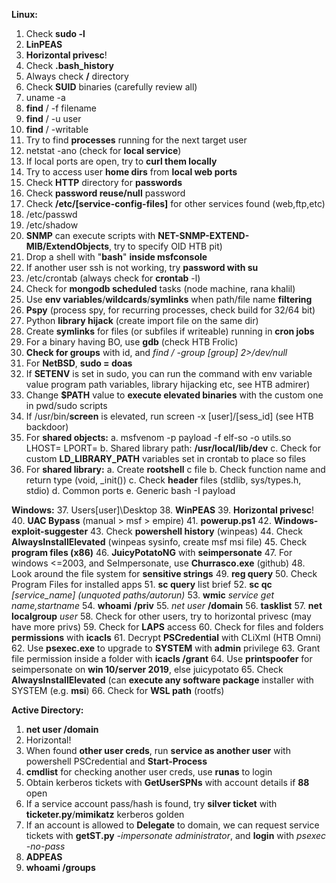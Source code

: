﻿
**Linux:**
1. Check **sudo -l**
2. **LinPEAS**
3. **Horizontal privesc**!
4. Check **.bash_history**
5. Always check **/** directory
6. Check **SUID** binaries (carefully review all)
7. uname -a
8. **find** / -f filename
9. **find** / -u user
10. **find** / -writable
11. Try to find **processes** running for the next target user
12. netstat -ano (check for **local service**)
13. If local ports are open, try to **curl them locally**
14. Try to access user **home dirs** from **local web ports**
15. Check **HTTP** directory for **passwords**
16. Check **password reuse/null** password
17. Check **/etc/[service-config-files]** for other services found (web,ftp,etc)
18. /etc/passwd
19. /etc/shadow
20. **SNMP** can execute scripts with **NET-SNMP-EXTEND-MIB/ExtendObjects**, try to specify OID
HTB pit)
21. Drop a shell with "**bash**" **inside msfconsole**
22. If another user ssh is not working, try **password with su**
23. /etc/crontab (always check for **crontab** -l)
24. Check for **mongodb scheduled** tasks (node machine, rana khalil)
25. Use **env variables**/**wildcards**/**symlinks** when path/file name **filtering**
26. **Pspy** (process spy, for recurring processes, check build for 32/64 bit)
27. Python **library hijack** (create import file on the same dir)
28. Create **symlinks** for files (or subfiles if writeable) running in **cron jobs**
29. For a binary having BO, use **gdb** (check HTB Frolic)
30. **Check for groups** with id, and *find / -group [group] 2>/dev/null*
31. For **NetBSD**, **sudo = doas**
32. If **SETENV** is set in sudo, you can run the command with env variable value 
program path variables, library hijacking etc, see HTB admirer)
33. Change **$PATH** value to **execute elevated binaries** with the custom one in pwd/sudo scripts
34. If /usr/bin/**screen** is elevated, run screen -x [user]/[sess_id] (see HTB backdoor)
35. For **shared objects:**
a. msfvenom -p payload -f elf-so -o utils.so LHOST= LPORT=
b. Shared library path: **/usr/local/lib/dev**
c. Check for custom **LD_LIBRARY_PATH** variables set in crontab to place so files
36. For **shared library:**
a. Create **rootshell** c file
b. Check function name and return type (void, _init())
c. Check **header** files (stdlib, sys/types.h, stdio)
d. Common ports
e. Generic bash -I payload

**Windows:**
37. Users\[user]\Desktop
38. **WinPEAS**
39. **Horizontal privesc**!
40. **UAC Bypass** (manual > msf > empire)
41. **powerup.ps1**
42. **Windows-exploit-suggester**
43. Check **powershell history** (winpeas)
44. Check **AlwaysInstallElevated** (winpeas sysinfo, create msf msi file)
45. Check **program files (x86)**
46. **JuicyPotatoNG** with **seimpersonate**
47. For windows <=2003, and SeImpersonate, use **Churrasco.exe** (github)
48. Look around the file system for **sensitive strings**
49. **reg query**
50. Check Program Files for installed apps
51. **sc query** list brief
52. **sc qc** *[service_name] (unquoted paths/autorun)*
53. **wmic** *service get name,startname*
54. **whoami** **/priv**
55. *net user* **/domain**
56. **tasklist**
57. **net localgroup** *user*
58. Check for other users, try to horizontal privesc (may have more privs)
59. Check for **LAPS** access
60. Check for files and folders **permissions** with **icacls**
61. Decrypt **PSCredential** with CLiXml (HTB Omni)
62. Use **psexec.exe** to upgrade to **SYSTEM** with **admin** privilege
63. Grant file permission inside a folder with **icacls /grant**
64. Use **printspoofer** for seimpersonate on **win 10/server 2019**, else juicypotato
65. Check **AlwaysInstallElevated** (can **execute any software package** installer with SYSTEM (e.g. **msi**)
66. Check for **WSL path** (rootfs)

**Active Directory:**
1. **net user /domain**
2. Horizontal!
3. When found **other user creds**, run **service as another user** with powershell PSCredential and **Start-Process**
4. **cmdlist** for checking another user creds, use **runas** to login
5. Obtain kerberos tickets with **GetUserSPNs** with account details if **88** open
6. If a service account pass/hash is found, try **silver ticket** with **ticketer.py**/**mimikatz** kerberos
golden
7. If an account is allowed to **Delegate** to domain, we can request service tickets with **getST.py** *-impersonate administrator*, and **login** with *psexec -no-pass*
8. **ADPEAS**
9. **whoami /groups**

